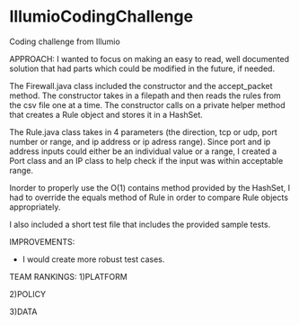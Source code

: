 # IllumioCodingChallenge
Coding challenge from Illumio


APPROACH:
I wanted to focus on making an easy to read, well documented solution that had parts which could be modified in the future, if needed.

The Firewall.java class included the constructor and the accept_packet method. The constructor takes in a filepath and then reads the rules from the csv file one at a time. The constructor calls on a private helper method that creates a Rule object and stores it in a HashSet.

The Rule.java class takes in 4 parameters (the direction, tcp or udp, port number or range, and ip address or ip adress range). Since port and ip address inputs could either be an individual value or a range, I created a Port class and an IP class to help check if the input was within acceptable range.

Inorder to properly use the O(1) contains method provided by the HashSet, I had to override the equals method of Rule in order to compare Rule objects appropriately. 

I also included a short test file that includes the provided sample tests.

IMPROVEMENTS:
- I would create more robust test cases. 

TEAM RANKINGS:
1)PLATFORM

2)POLICY

3)DATA

